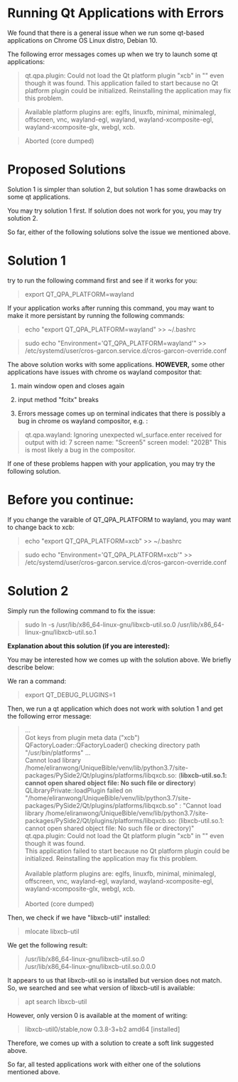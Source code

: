 # Running Qt Applications with Errors

We found that there is a general issue when we run some qt-based applications on Chrome OS Linux distro, Debian 10.

The following error messages comes up when we try to launch some qt applications:

> qt.qpa.plugin: Could not load the Qt platform plugin "xcb" in "" even though it was found.
> This application failed to start because no Qt platform plugin could be initialized. Reinstalling the application may fix this problem.

> Available platform plugins are: eglfs, linuxfb, minimal, minimalegl, offscreen, vnc, wayland-egl, wayland, wayland-xcomposite-egl, wayland-xcomposite-glx, webgl, xcb.

> Aborted (core dumped)

# Proposed Solutions

Solution 1 is simpler than solution 2, but solution 1 has some drawbacks on some qt applications.

You may try solution 1 first.  If solution does not work for you, you may try solution 2.

So far, either of the following solutions solve the issue we mentioned above.

# Solution 1

try to run the following command first and see if it works for you:

> export QT_QPA_PLATFORM=wayland

If your application works after running this command, you may want to make it more persistant by running the following commands:

> echo "export QT_QPA_PLATFORM=wayland" >> ~/.bashrc

> sudo echo "Environment='QT_QPA_PLATFORM=wayland'" >> /etc/systemd/user/cros-garcon.service.d/cros-garcon-override.conf

The above solution works with some applications.  <b>HOWEVER,</b> some other applications have issues with chrome os wayland compositor that:

1) main window open and closes again

2) input method "fcitx" breaks

3) Errors message comes up on terminal indicates that there is possibly a bug in chrome os wayland compositor, e.g. :

> qt.qpa.wayland: Ignoring unexpected wl_surface.enter received for output with id: 7 screen name: "Screen5" screen model: "202B" This is most likely a bug in the compositor.

If one of these problems happen with your application, you may try the following solution.

# Before you continue:

If you change the varaible of QT_QPA_PLATFORM to wayland, you may want to change back to xcb:

> echo "export QT_QPA_PLATFORM=xcb" >> ~/.bashrc

> sudo echo "Environment='QT_QPA_PLATFORM=xcb'" >> /etc/systemd/user/cros-garcon.service.d/cros-garcon-override.conf

# Solution 2

Simply run the following command to fix the issue:

> sudo ln -s /usr/lib/x86_64-linux-gnu/libxcb-util.so.0 /usr/lib/x86_64-linux-gnu/libxcb-util.so.1

<b>Explanation about this solution (if you are interested):</b>

You may be interested how we comes up with the solution above.  We briefly describe below:

We ran a command:

> export QT_DEBUG_PLUGINS=1

Then, we run a qt application which does not work with solution 1 and get the following error message:

> ...<br>
> Got keys from plugin meta data ("xcb")<br>
> QFactoryLoader::QFactoryLoader() checking directory path "/usr/bin/platforms" ...<br>
> Cannot load library /home/eliranwong/UniqueBible/venv/lib/python3.7/site-packages/PySide2/Qt/plugins/platforms/libqxcb.so: (<b>libxcb-util.so.1: cannot open shared object file: No such file or directory</b>)<br>
> QLibraryPrivate::loadPlugin failed on "/home/eliranwong/UniqueBible/venv/lib/python3.7/site-packages/PySide2/Qt/plugins/platforms/libqxcb.so" : "Cannot load library /home/eliranwong/UniqueBible/venv/lib/python3.7/site-packages/PySide2/Qt/plugins/platforms/libqxcb.so: (libxcb-util.so.1: cannot open shared object file: No such file or directory)"<br>
> qt.qpa.plugin: Could not load the Qt platform plugin "xcb" in "" even though it was found.<br>
> This application failed to start because no Qt platform plugin could be initialized. Reinstalling the application may fix this problem.<br>
> <br>
> Available platform plugins are: eglfs, linuxfb, minimal, minimalegl, offscreen, vnc, wayland-egl, wayland, wayland-xcomposite-egl, wayland-xcomposite-glx, webgl, xcb.<br>
> <br>
> Aborted (core dumped)<br>

Then, we check if we have "libxcb-util" installed:

> mlocate libxcb-util

We get the following result:

> /usr/lib/x86_64-linux-gnu/libxcb-util.so.0<br>
> /usr/lib/x86_64-linux-gnu/libxcb-util.so.0.0.0

It appears to us that libxcb-util.so is installed but version does not match.  So, we searched and see what version of libxcb-util is available:

> apt search libxcb-util

However, only version 0 is available at the moment of writing:

> libxcb-util0/stable,now 0.3.8-3+b2 amd64 [installed]

Therefore, we comes up with a solution to create a soft link suggested above.

So far, all tested applications work with either one of the solutions mentioned above.
